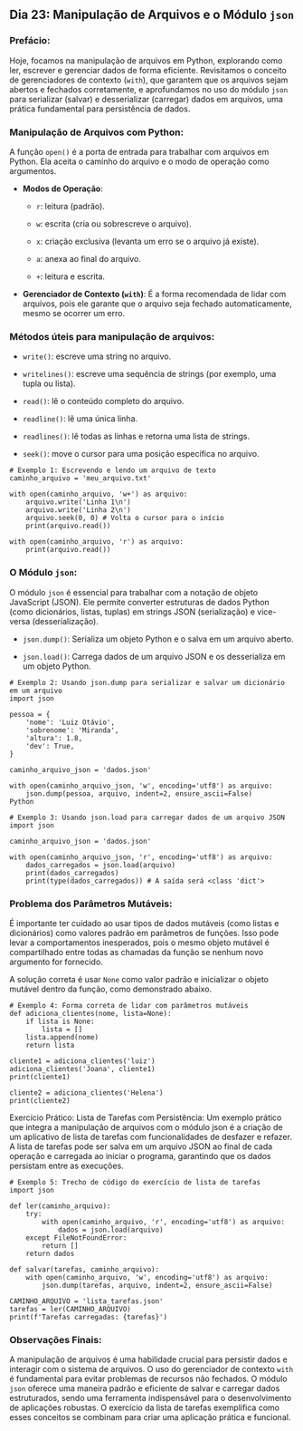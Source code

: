 ## Dia 23: Manipulação de Arquivos e o Módulo ``json``

### Prefácio:

Hoje, focamos na manipulação de arquivos em Python, explorando como ler, escrever e gerenciar dados de forma eficiente. Revisitamos o conceito de gerenciadores de contexto (``with``), que garantem que os arquivos sejam abertos e fechados corretamente, e aprofundamos no uso do módulo ``json`` para serializar (salvar) e desserializar (carregar) dados em arquivos, uma prática fundamental para persistência de dados.

### Manipulação de Arquivos com Python:
A função ``open()`` é a porta de entrada para trabalhar com arquivos em Python. Ela aceita o caminho do arquivo e o modo de operação como argumentos.

- **Modos de Operação**:

    - ``r``: leitura (padrão).

    - ``w``: escrita (cria ou sobrescreve o arquivo).

    - ``x``: criação exclusiva (levanta um erro se o arquivo já existe).

    - ``a``: anexa ao final do arquivo.

    - ``+``: leitura e escrita.

- **Gerenciador de Contexto (``with``)**: É a forma recomendada de lidar com arquivos, pois ele garante que o arquivo seja fechado automaticamente, mesmo se ocorrer um erro.

### Métodos úteis para manipulação de arquivos:

- ``write()``: escreve uma string no arquivo.

- ``writelines()``: escreve uma sequência de strings (por exemplo, uma tupla ou lista).

- ``read()``: lê o conteúdo completo do arquivo.

- ``readline()``: lê uma única linha.

- ``readlines()``: lê todas as linhas e retorna uma lista de strings.

- ``seek()``: move o cursor para uma posição específica no arquivo.

````
# Exemplo 1: Escrevendo e lendo um arquivo de texto
caminho_arquivo = 'meu_arquivo.txt'

with open(caminho_arquivo, 'w+') as arquivo:
    arquivo.write('Linha 1\n')
    arquivo.write('Linha 2\n')
    arquivo.seek(0, 0) # Volta o cursor para o início
    print(arquivo.read())

with open(caminho_arquivo, 'r') as arquivo:
    print(arquivo.read())
````

### O Módulo ``json``:

O módulo ``json`` é essencial para trabalhar com a notação de objeto JavaScript (JSON). Ele permite converter estruturas de dados Python (como dicionários, listas, tuplas) em strings JSON (serialização) e vice-versa (desserialização).

- ``json.dump()``: Serializa um objeto Python e o salva em um arquivo aberto.

- ``json.load()``: Carrega dados de um arquivo JSON e os desserializa em um objeto Python.

````
# Exemplo 2: Usando json.dump para serializar e salvar um dicionário em um arquivo
import json

pessoa = {
    'nome': 'Luiz Otávio',
    'sobrenome': 'Miranda',
    'altura': 1.8,
    'dev': True,
}

caminho_arquivo_json = 'dados.json'

with open(caminho_arquivo_json, 'w', encoding='utf8') as arquivo:
    json.dump(pessoa, arquivo, indent=2, ensure_ascii=False)
Python
````
````
# Exemplo 3: Usando json.load para carregar dados de um arquivo JSON
import json

caminho_arquivo_json = 'dados.json'

with open(caminho_arquivo_json, 'r', encoding='utf8') as arquivo:
    dados_carregados = json.load(arquivo)
    print(dados_carregados)
    print(type(dados_carregados)) # A saída será <class 'dict'>
````

### Problema dos Parâmetros Mutáveis:

É importante ter cuidado ao usar tipos de dados mutáveis (como listas e dicionários) como valores padrão em parâmetros de funções. Isso pode levar a comportamentos inesperados, pois o mesmo objeto mutável é compartilhado entre todas as chamadas da função se nenhum novo argumento for fornecido.

A solução correta é usar ``None`` como valor padrão e inicializar o objeto mutável dentro da função, como demonstrado abaixo.

````
# Exemplo 4: Forma correta de lidar com parâmetros mutáveis
def adiciona_clientes(nome, lista=None):
    if lista is None:
        lista = []
    lista.append(nome)
    return lista

cliente1 = adiciona_clientes('luiz')
adiciona_clientes('Joana', cliente1)
print(cliente1)

cliente2 = adiciona_clientes('Helena')
print(cliente2)
````

Exercício Prático: Lista de Tarefas com Persistência:
Um exemplo prático que integra a manipulação de arquivos com o módulo json é a criação de um aplicativo de lista de tarefas com funcionalidades de desfazer e refazer. A lista de tarefas pode ser salva em um arquivo JSON ao final de cada operação e carregada ao iniciar o programa, garantindo que os dados persistam entre as execuções.

````
# Exemplo 5: Trecho de código do exercício de lista de tarefas
import json

def ler(caminho_arquivo):
    try:
        with open(caminho_arquivo, 'r', encoding='utf8') as arquivo:
            dados = json.load(arquivo)
    except FileNotFoundError:
        return []
    return dados

def salvar(tarefas, caminho_arquivo):
    with open(caminho_arquivo, 'w', encoding='utf8') as arquivo:
        json.dump(tarefas, arquivo, indent=2, ensure_ascii=False)

CAMINHO_ARQUIVO = 'lista_tarefas.json'
tarefas = ler(CAMINHO_ARQUIVO)
print(f'Tarefas carregadas: {tarefas}')
````

### Observações Finais:

A manipulação de arquivos é uma habilidade crucial para persistir dados e interagir com o sistema de arquivos. O uso do gerenciador de contexto ``with`` é fundamental para evitar problemas de recursos não fechados. O módulo ``json`` oferece uma maneira padrão e eficiente de salvar e carregar dados estruturados, sendo uma ferramenta indispensável para o desenvolvimento de aplicações robustas. O exercício da lista de tarefas exemplifica como esses conceitos se combinam para criar uma aplicação prática e funcional.